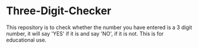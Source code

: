 # Three-Digit-Checker
This repository is to check whether the number you have entered is a 3 digit number, it will say 'YES' if it is and say 'NO', if it is not.
This is for educational use. 

